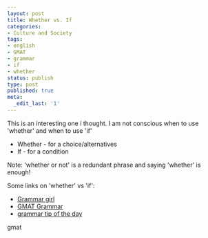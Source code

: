 ```yaml
---
layout: post
title: Whether vs. If
categories:
- Culture and Society
tags:
- english
- GMAT
- grammar
- if
- whether
status: publish
type: post
published: true
meta:
  _edit_last: '1'
---
```

This is an interesting one i thought. I am not conscious when to use 'whether' and when to use 'if'

- Whether - for a choice/alternatives
- If - for a condition

Note: 'whether or not' is a redundant phrase and saying 'whether' is enough!

Some links on 'whether' vs 'if':

- [Grammar girl](http://grammar.quickanddirtytips.com/if-versus-whether.aspx)
- [GMAT Grammar](http://gmat-grammar.blogspot.com/2006/07/whether-vs-if.html)
- [grammar tip of the day](http://gtotd.blogspot.com/2007/09/whether-versus-if.html)

gmat
